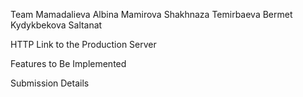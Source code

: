 Team
Mamadalieva Albina
Mamirova Shakhnaza 
Temirbaeva Bermet 
Kydykbekova Saltanat

HTTP Link to the Production Server

Features to Be Implemented

Submission Details
